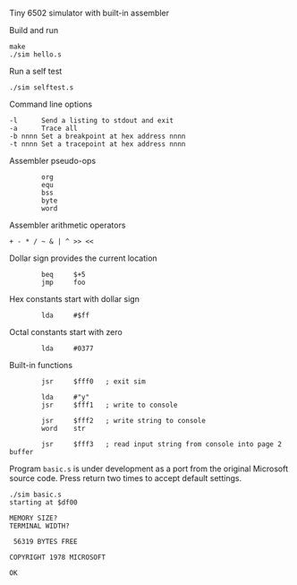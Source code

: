 Tiny 6502 simulator with built-in assembler

Build and run
```
make
./sim hello.s
```

Run a self test
```
./sim selftest.s
```

Command line options
```
-l      Send a listing to stdout and exit
-a      Trace all
-b nnnn Set a breakpoint at hex address nnnn
-t nnnn Set a tracepoint at hex address nnnn
```

Assembler pseudo-ops
```
        org
        equ
        bss
        byte
        word
```

Assembler arithmetic operators
```
+ - * / ~ & | ^ >> <<
```

Dollar sign provides the current location
```
        beq     $+5
        jmp     foo
```

Hex constants start with dollar sign
```
        lda     #$ff
```

Octal constants start with zero
```
        lda     #0377
```

Built-in functions
```
        jsr     $fff0   ; exit sim

        lda     #"y"
        jsr     $fff1   ; write to console

        jsr     $fff2   ; write string to console
        word    str

        jsr     $fff3   ; read input string from console into page 2 buffer
```

Program `basic.s` is under development as a port from the original Microsoft source code.
Press return two times to accept default settings.
```
./sim basic.s
starting at $df00

MEMORY SIZE? 
TERMINAL WIDTH? 

 56319 BYTES FREE

COPYRIGHT 1978 MICROSOFT

OK
```
